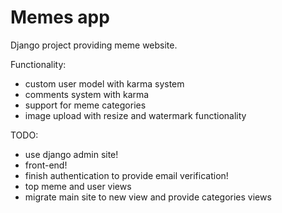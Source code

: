 # Memes app

Django project providing meme website.

Functionality:
* custom user model with karma system
* comments system with karma
* support for meme categories
* image upload with resize and watermark functionality


TODO:
* use django admin site!
* front-end!
* finish authentication to provide email verification!
* top meme and user views
* migrate main site to new view and provide categories views
